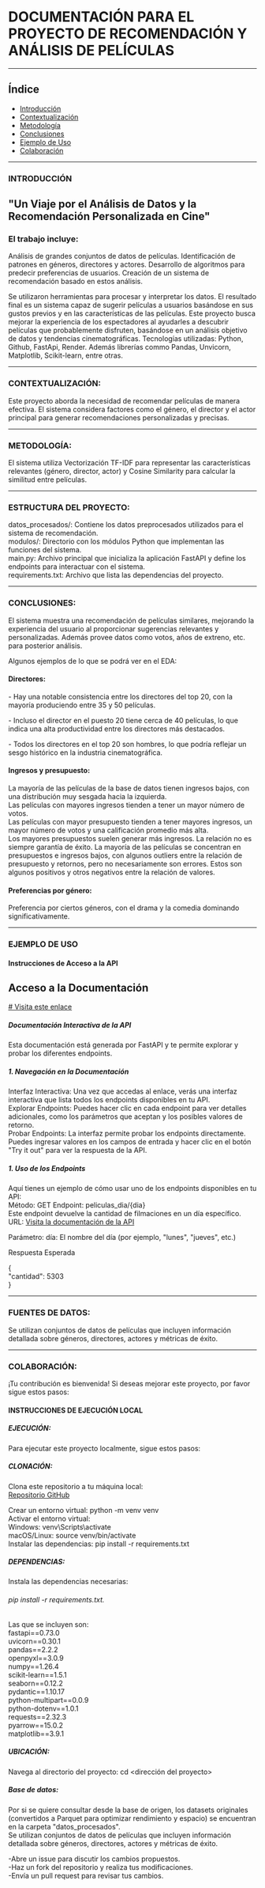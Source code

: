 # DOCUMENTACIÓN PARA EL PROYECTO DE RECOMENDACIÓN Y ANÁLISIS DE PELÍCULAS


---


## Índice

- [Introducción](#introducción)
- [Contextualización](#contextualización)
- [Metodología](#metodología)
- [Conclusiones](#conclusiones)
- [Ejemplo de Uso](#ejemplo-de-uso)
- [Colaboración](#colaboración)



---


### INTRODUCCIÓN
## "Un Viaje por el Análisis de Datos y la Recomendación Personalizada en Cine"

### El trabajo incluye:
Análisis de grandes conjuntos de datos de películas.
Identificación de patrones en géneros, directores y actores.
Desarrollo de algoritmos para predecir preferencias de usuarios.
Creación de un sistema de recomendación basado en estos análisis.

Se utilizaron herramientas para procesar y interpretar los datos. El resultado final es un sistema capaz de sugerir películas a usuarios basándose en sus gustos previos y en las características de las películas.
Este proyecto busca mejorar la experiencia de los espectadores al ayudarles a descubrir películas que probablemente disfruten, basándose en un análisis objetivo de datos y tendencias cinematográficas.
Tecnologías utilizadas: Python, Github, FastApi, Render. Además librerías commo Pandas, Unvicorn, Matplotlib, Scikit-learn, entre otras.


---


### CONTEXTUALIZACIÓN:
Este proyecto aborda la necesidad de recomendar películas de manera efectiva. El sistema considera factores como el género, el director y el actor principal para generar recomendaciones personalizadas y precisas.


---


### METODOLOGÍA:
El sistema utiliza Vectorización TF-IDF para representar las características relevantes (género, director, actor) y Cosine Similarity para calcular la similitud entre películas.


---


### ESTRUCTURA DEL PROYECTO:
datos_procesados/: Contiene los datos preprocesados utilizados para el sistema de recomendación.  
modulos/: Directorio con los módulos Python que implementan las funciones del sistema.  
main.py: Archivo principal que inicializa la aplicación FastAPI y define los endpoints para interactuar con el sistema.  
requirements.txt: Archivo que lista las dependencias del proyecto.  


---


### CONCLUSIONES:
El sistema muestra una recomendación de películas similares, mejorando la experiencia del usuario al proporcionar sugerencias relevantes y personalizadas. 
Además provee datos como votos, años de extreno, etc. para posterior análisis.

Algunos ejemplos de lo que se podrá ver en el EDA:  

#### Directores:
<p>- Hay una notable consistencia entre los directores del top 20, con la mayoría produciendo entre 35 y 50 películas.</p>
<p>- Incluso el director en el puesto 20 tiene cerca de 40 películas, lo que indica una alta productividad entre los directores más destacados.</p>
<p>- Todos los directores en el top 20 son hombres, lo que podría reflejar un sesgo histórico en la industria cinematográfica.

#### Ingresos y presupuesto:
La mayoría de las películas de la base de datos tienen ingresos bajos, con una distribución muy sesgada hacia la izquierda.  
Las películas con mayores ingresos tienden a tener un mayor número de votos.  
Las películas con mayor presupuesto tienden a tener mayores ingresos, un mayor número de votos y una calificación promedio más alta.  
Los mayores presupuestos suelen generar más ingresos. La relación no es siempre garantía de éxito. La mayoría de las películas se concentran en presupuestos e ingresos bajos, con algunos outliers entre la relación de presupuesto y retornos, pero no necesariamente son errores. Estos son algunos positivos y otros negativos entre la relación de valores.  

#### Preferencias por género:
Preferencia por ciertos géneros, con el drama y la comedia dominando significativamente.


---


### EJEMPLO DE USO  
#### Instrucciones de Acceso a la API  
## Acceso a la Documentación  
[# Visita este enlace](https://proyecto-individual-n-1-labs-henry.onrender.com/docs)



##### Documentación Interactiva de la API
Esta documentación está generada por FastAPI y te permite explorar y probar los diferentes endpoints.

##### 1. Navegación en la Documentación
Interfaz Interactiva: Una vez que accedas al enlace, verás una interfaz interactiva que lista todos los endpoints disponibles en tu API.  
Explorar Endpoints: Puedes hacer clic en cada endpoint para ver detalles adicionales, como los parámetros que aceptan y los posibles valores de retorno.  
Probar Endpoints: La interfaz permite probar los endpoints directamente. Puedes ingresar valores en los campos de entrada y hacer clic en el botón "Try it out" para ver la respuesta de la API.  
##### 1. Uso de los Endpoints
Aquí tienes un ejemplo de cómo usar uno de los endpoints disponibles en tu API:  
Método: GET
Endpoint: peliculas_dia/{dia}  
Este endpoint devuelve la cantidad de filmaciones en un día específico.
URL: [Visita la documentación de la API](https://proyecto-individual-n-1-labs-henry.onrender.com/docs#/default/cantidad_filmaciones_dia_peliculas_dia__dia__get)
 
Parámetro:
día: El nombre del día (por ejemplo, "lunes", "jueves", etc.)  
  
Respuesta Esperada

{  
  "cantidad": 5303  
}  


---


### FUENTES DE DATOS:
Se utilizan conjuntos de datos de películas que incluyen información detallada sobre géneros, directores, actores y métricas de éxito.

---

### COLABORACIÓN:
¡Tu contribución es bienvenida! Si deseas mejorar este proyecto, por favor sigue estos pasos:

#### INSTRUCCIONES DE EJECUCIÓN LOCAL
##### EJECUCIÓN:
Para ejecutar este proyecto localmente, sigue estos pasos:
##### CLONACIÓN:
Clona este repositorio a tu máquina local:  
[Repositorio GitHub](https://github.com/GermanSartori/Proyecto-individual-N-1---LABS---Henry.git)
 
Crear un entorno virtual: python -m venv venv  
Activar el entorno virtual:  
Windows: venv\Scripts\activate  
macOS/Linux: source venv/bin/activate  
Instalar las dependencias: pip install -r requirements.txt  
##### DEPENDENCIAS:
Instala las dependencias necesarias:    
###### pip install -r requirements.txt.  

Las que se incluyen son:  
fastapi==0.73.0  
uvicorn==0.30.1  
pandas==2.2.2  
openpyxl==3.0.9  
numpy==1.26.4  
scikit-learn==1.5.1  
seaborn==0.12.2  
pydantic==1.10.17  
python-multipart==0.0.9  
python-dotenv==1.0.1  
requests==2.32.3  
pyarrow==15.0.2  
matplotlib==3.9.1  
##### UBICACIÓN:
Navega al directorio del proyecto:
cd <dirección del proyecto>

##### Base de datos:
Por si se quiere consultar desde la base de origen, los datasets originales (convertidos a Parquet para optimizar rendimiento y espacio) se encuentran en la carpeta "datos_procesados".  
Se utilizan conjuntos de datos de películas que incluyen información detallada sobre géneros, directores, actores y métricas de éxito.  

-Abre un issue para discutir los cambios propuestos.  
-Haz un fork del repositorio y realiza tus modificaciones.  
-Envía un pull request para revisar tus cambios.
